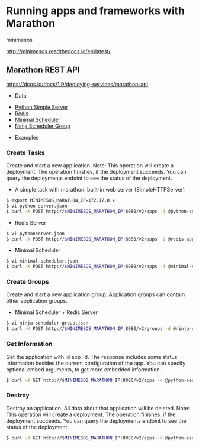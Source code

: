 # Running apps and frameworks with Marathon

minimesos

http://minimesos.readthedocs.io/en/latest/

## Marathon REST API

https://dcos.io/docs/1.9/deploying-services/marathon-api

  - Data
  * [Python Simple Server](https://github.com/cirobarradov/NinjaWorkshop/blob/master/marathon/python-server.json)  
  * [Redis](https://github.com/cirobarradov/NinjaWorkshop/blob/master/marathon/redis-app.json)  
  * [Minimal Scheduler](https://github.com/cirobarradov/NinjaWorkshop/blob/master/marathon/minimal-scheduler.json)  
  * [Ninja Scheduler Group](https://github.com/cirobarradov/NinjaWorkshop/blob/master/marathon/ninja-scheduler-group.json)  
    
  - Examples
  

### Create Tasks
Create and start a new application. Note: This operation will create a deployment. The operation finishes, if the deployment succeeds. You can query the deployments endoint to see the status of the deployment.

  - A simple task with marathon: built-in web server (SimpleHTTPServer)
```sh
$ export MINIMESOS_MARATHON_IP=172.17.0.x
$ vi python-server.json
$ curl -X POST http://$MINIMESOS_MARATHON_IP:8080/v2/apps -d @python-server.json -H  "Content-type: application/json"
```
  - Redis Server
```sh
$ vi pythonserver.json
$ curl -X POST http://$MINIMESOS_MARATHON_IP:8080/v2/apps -d @redis-app.json -H  "Content-type: application/json"
```  

  - Minimal Scheduler 
```sh
$ vi minimal-scheduler.json
$ curl -X POST http://$MINIMESOS_MARATHON_IP:8080/v2/apps -d @minimal-scheduler.json -H  "Content-type: application/json"
```  
### Create Groups
Create and start a new application group. Application groups can contain other application groups.

  - Minimal Scheduler + Redis Server
```sh
$ vi ninja-scheduler-group.json
$ curl -X POST http://$MINIMESOS_MARATHON_IP:8080/v2/groups -d @ninja-scheduler-group.json -H  "Content-type: application/json"
```   

### Get Information
Get the application with id app_id. The response includes some status information besides the current configuration of the app. You can specify optional embed arguments, to get more embedded information.

```sh
$ curl -X GET http://$MINIMESOS_MARATHON_IP:8080/v2/apps -d @python-server.json -H  "Content-type: application/json"
```   
### Destroy
Destroy an application. All data about that application will be deleted. Note: This operation will create a deployment. The operation finishes, if the deployment succeeds. You can query the deployments endoint to see the status of the deployment.

```sh
$ curl -X GET http://$MINIMESOS_MARATHON_IP:8080/v2/apps -d @python-server.json -H  "Content-type: application/json"
```   
